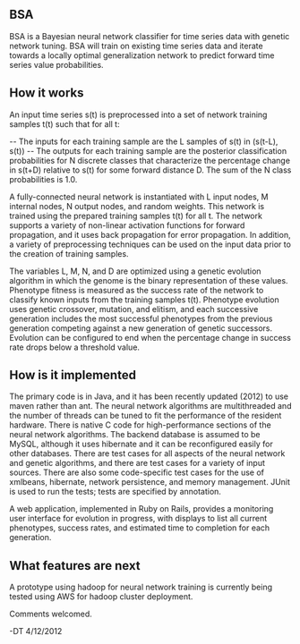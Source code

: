 ## BSA 

BSA is a Bayesian neural network classifier for time series data with genetic network tuning. BSA will train on existing time series data and iterate towards a locally optimal generalization network to predict forward time series value probabilities.

## How it works

An input time series s(t) is preprocessed into a set of network training samples t(t) such that for all t:

-- The inputs for each training sample are the L samples of s(t) in (s(t-L), s(t))
-- The outputs for each training sample are the posterior classification probabilities for N discrete classes that characterize the percentage change in s(t+D) relative to s(t) for some forward distance D. The sum of the N class probabilities is 1.0.

A fully-connected neural network is instantiated with L input nodes, M internal nodes, N output nodes, and random weights.  This network is trained using the prepared training samples t(t) for all t. The network supports a variety of non-linear activation functions for forward propagation, and it uses back propagation for error propagation. In addition, a variety of preprocessing techniques can be used on the input data prior to the creation of training samples.

The variables L, M, N, and D are optimized using a genetic evolution algorithm in which the genome is the binary representation of these values. Phenotype fitness is measured as the success rate of the network to classify known inputs from the training samples t(t). Phenotype evolution uses genetic crossover, mutation, and elitism, and each successive generation includes the most successful phenotypes from the previous generation competing against a new generation of genetic successors. Evolution can be configured to end when the percentage change in success rate drops below a threshold value.

## How is it implemented

The primary code is in Java, and it has been recently updated (2012) to use maven rather than ant. The neural network algorithms are multithreaded and the number of threads can be tuned to fit the performance of the resident hardware. There is native C code for high-performance sections of the neural network algorithms. The backend database is assumed to be MySQL, although it uses hibernate and it can be reconfigured easily for other databases. There are test cases for all aspects of the neural network and genetic algorithms, and there are test cases for a variety of input sources. There are also some code-specific test cases for the use of xmlbeans, hibernate, network persistence, and memory management. JUnit is used to run the tests; tests are specified by annotation.

A web application, implemented in Ruby on Rails, provides a monitoring user interface for evolution in progress, with displays to list all current phenotypes, success rates, and estimated time to completion for each generation.

## What features are next

A prototype using hadoop for neural network training is currently being tested using AWS for hadoop cluster deployment.

Comments welcomed.

-DT 4/12/2012
